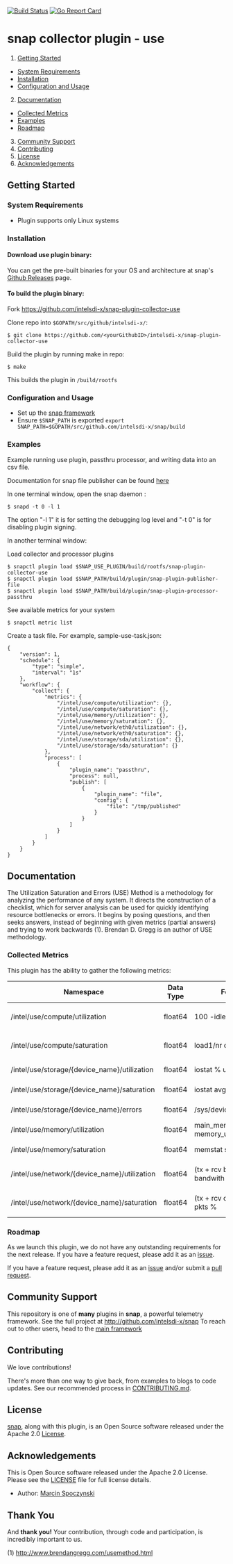 [![Build Status](https://api.travis-ci.org/intelsdi-x/snap-plugin-collector-use.svg)](https://travis-ci.org/intelsdi-x/snap-plugin-collector-use )
[![Go Report Card](http://goreportcard.com/badge/intelsdi-x/snap-plugin-collector-use)](http://goreportcard.com/report/intelsdi-x/snap-plugin-collector-use)
# snap collector plugin - use

1. [Getting Started](#getting-started)
  * [System Requirements](#system-requirements)
  * [Installation](#installation)
  * [Configuration and Usage](configuration-and-usage)
2. [Documentation](#documentation)
  * [Collected Metrics](#collected-metrics)
  * [Examples](#examples)
  * [Roadmap](#roadmap)
3. [Community Support](#community-support)
4. [Contributing](#contributing)
5. [License](#license)
6. [Acknowledgements](#acknowledgements)

## Getting Started


### System Requirements
* Plugin supports only Linux systems

### Installation
#### Download use plugin binary:
You can get the pre-built binaries for your OS and architecture at snap's [Github Releases](https://github.com/intelsdi-x/snap/releases) page.

#### To build the plugin binary:
Fork https://github.com/intelsdi-x/snap-plugin-collector-use

Clone repo into `$GOPATH/src/github/intelsdi-x/`:
```
$ git clone https://github.com/<yourGithubID>/intelsdi-x/snap-plugin-collector-use
```
Build the plugin by running make in repo:
```
$ make
```
This builds the plugin in `/build/rootfs`

### Configuration and Usage
* Set up the [snap framework](https://github.com/intelsdi-x/snap/blob/master/README.md#getting-started)
* Ensure `$SNAP_PATH` is exported
`export SNAP_PATH=$GOPATH/src/github.com/intelsdi-x/snap/build`

### Examples
Example running use plugin, passthru processor, and writing data into an csv file.

Documentation for snap file publisher can be found [here](https://github.com/intelsdi-x/snap)

In one terminal window, open the snap daemon :
```
$ snapd -t 0 -l 1
```
The option "-l 1" it is for setting the debugging log level and "-t 0" is for disabling plugin signing.

In another terminal window:

Load collector and processor plugins
```
$ snapctl plugin load $SNAP_USE_PLUGIN/build/rootfs/snap-plugin-collector-use
$ snapctl plugin load $SNAP_PATH/build/plugin/snap-plugin-publisher-file
$ snapctl plugin load $SNAP_PATH/build/plugin/snap-plugin-processor-passthru
```

See available metrics for your system
```
$ snapctl metric list
```

Create a task file. For example, sample-use-task.json:

```
{
    "version": 1,
    "schedule": {
        "type": "simple",
        "interval": "1s"
    },
    "workflow": {
        "collect": {
            "metrics": {
                "/intel/use/compute/utilization": {},
                "/intel/use/compute/saturation": {},
                "/intel/use/memory/utilization": {},
                "/intel/use/memory/saturation": {},
                "/intel/use/network/eth0/utilization": {},
                "/intel/use/network/eth0/saturation": {},
                "/intel/use/storage/sda/utilization": {},
                "/intel/use/storage/sda/saturation": {}
            },
            "process": [
                {
                    "plugin_name": "passthru",
                    "process": null,
                    "publish": [
                        {
                            "plugin_name": "file",
                            "config": {
                                "file": "/tmp/published"
                            }
                        }
                    ]
                }
            ]
        }
    }
}
```

## Documentation

The Utilization Saturation and Errors (USE) Method is a methodology for analyzing the performance of any system. It directs the construction of a checklist, which for server analysis can be used for quickly identifying resource bottlenecks or errors. It begins by posing questions, and then seeks answers, instead of beginning with given metrics (partial answers) and trying to work backwards (1). Brendan D. Gregg is an author of USE methodology.


### Collected Metrics
This plugin has the ability to gather the following metrics:

Namespace | Data Type | Formula | |Description
----------|-----------|-----------|-----------|-----------|
/intel/use/compute/utilization | float64| 100 -idle | Normalized over cores 0 - 100 % | Compute utilization
/intel/use/compute/saturation | float64| load1/nr of cpus | Not normalized 0 - 100 % | Compute saturation
/intel/use/storage/{device_name}/utilization| float64| iostat % util | 0 - max %| Storage utilization
/intel/use/storage/{device_name}/saturation| float64| iostat avg-queue-size | 0 - max % | Storage utilization
/intel/use/storage/{device_name}/errors| float64| /sys/devices/.../ioerr_cnt | 0 - max %  | Storage errors
/intel/use/memory/utilization | float64| main_memory - memory_used | 0 - 100% | Memory utilization
/intel/use/memory/saturation | float64| memstat si/ memstat so | 0 - max %  | Memory saturation
/intel/use/network/{device_name}/utilization| float64| (tx + rcv bytes)/ bandwith % | 0 - 100% | Network device Utilization
/intel/use/network/{device_name}/saturation| float64| (tx + rcv overrun) - # of pkts % | 0 - max % | Network device Utilization


### Roadmap
As we launch this plugin, we do not have any outstanding requirements for the next release. If you have a feature request, please add it as an [issue](https://github.com/intelsdi-x/snap-plugin-collector-use/issues).

If you have a feature request, please add it as an [issue](https://github.com/intelsdi-x/snap-plugin-collector-use/issues/new) and/or submit a [pull request](https://github.com/intelsdi-x/snap-plugin-collector-use/pulls).

## Community Support
This repository is one of **many** plugins in **snap**, a powerful telemetry framework. See the full project at http://github.com/intelsdi-x/snap To reach out to other users, head to the [main framework](https://github.com/intelsdi-x/snap#community-support)

## Contributing
We love contributions!

There's more than one way to give back, from examples to blogs to code updates. See our recommended process in [CONTRIBUTING.md](CONTRIBUTING.md).

## License
[snap](http://github.com/intelsdi-x/snap), along with this plugin, is an Open Source software released under the Apache 2.0 [License](LICENSE).

## Acknowledgements
This is Open Source software released under the Apache 2.0 License. Please see the [LICENSE](LICENSE) file for full license details.

* Author: [Marcin Spoczynski](https://github.com/sandlbn/)

## Thank You
And **thank you!** Your contribution, through code and participation, is incredibly important to us.

(1) http://www.brendangregg.com/usemethod.html